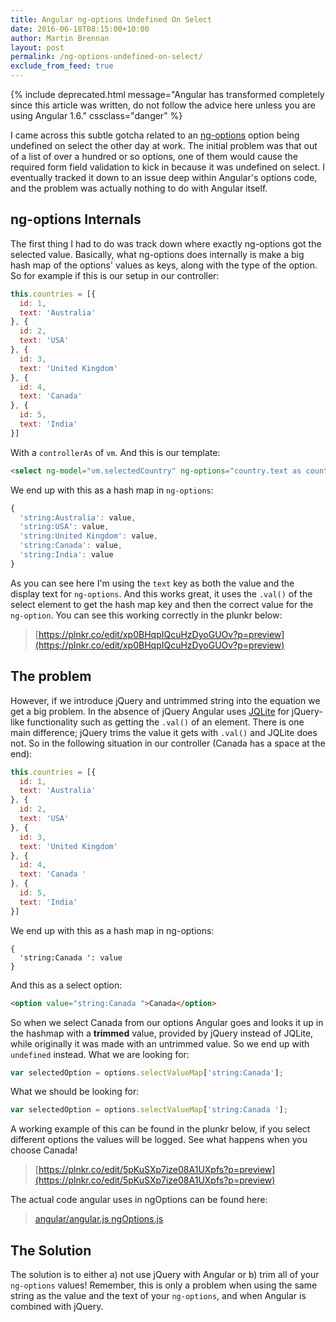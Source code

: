 ```yaml
---
title: Angular ng-options Undefined On Select
date: 2016-06-18T08:15:00+10:00
author: Martin Brennan
layout: post
permalink: /ng-options-undefined-on-select/
exclude_from_feed: true
---
```


{% include deprecated.html message="Angular has transformed completely since this article was written, do not follow the advice here unless you are using Angular 1.6." cssclass="danger" %}

I came across this subtle gotcha related to an [ng-options](https://docs.angularjs.org/api/ng/directive/ngOptions) option being undefined on select the other day at work. The initial problem was that out of a list of over a hundred or so options, one of them would cause the required form field validation to kick in because it was undefined on select. I eventually tracked it down to an issue deep within Angular's options code, and the problem was actually nothing to do with Angular itself. <!--more-->

## ng-options Internals

The first thing I had to do was track down where exactly ng-options got the selected value. Basically, what ng-options does internally is make a big hash map of the options' values as keys, along with the type of the option. So for example if this is our setup in our controller:

```javascript
this.countries = [{
  id: 1,
  text: 'Australia'  
}, {
  id: 2,
  text: 'USA'
}, {
  id: 3,
  text: 'United Kingdom'
}, {
  id: 4,
  text: 'Canada'
}, {
  id: 5,
  text: 'India'
}]
```

With a `controllerAs` of `vm`. And this is our template:

```html
<select ng-model="vm.selectedCountry" ng-options="country.text as country.text for country in vm.countries"></select>
```

We end up with this as a hash map in `ng-options`:

```javascript
{
  'string:Australia': value,
  'string:USA': value,
  'string:United Kingdom': value,
  'string:Canada': value,
  'string:India': value
}
```

As you can see here I'm using the `text` key as both the value and the display text for `ng-options`. And this works great, it uses the `.val()` of the select element to get the hash map key and then the correct value for the `ng-option`. You can see this working correctly in the plunkr below:

> [https://plnkr.co/edit/xp0BHqpIQcuHzDyoGUOv?p=preview](https://plnkr.co/edit/xp0BHqpIQcuHzDyoGUOv?p=preview)

## The problem

However, if we introduce jQuery and untrimmed string into the equation we get a big problem. In the absence of jQuery Angular uses [JQLite](https://docs.angularjs.org/api/ng/function/angular.element#angular-s-jqlite) for jQuery-like functionality such as getting the `.val()` of an element. There is one main difference; jQuery trims the value it gets with `.val()` and JQLite does not. So in the following situation in our controller (Canada has a space at the end):

```javascript
this.countries = [{
  id: 1,
  text: 'Australia'  
}, {
  id: 2,
  text: 'USA'
}, {
  id: 3,
  text: 'United Kingdom'
}, {
  id: 4,
  text: 'Canada '
}, {
  id: 5,
  text: 'India'
}]
```

We end up with this as a hash map in ng-options:

```object
{
  'string:Canada ': value
}
```

And this as a select option:

```html
<option value="string:Canada ">Canada</option>
```

So when we select Canada from our options Angular goes and looks it up in the hashmap with a **trimmed** value, provided by jQuery instead of JQLite, while originally it was made with an untrimmed value. So we end up with `undefined` instead. What we are looking for:

```javascript
var selectedOption = options.selectValueMap['string:Canada'];
```

What we should be looking for:

```javascript
var selectedOption = options.selectValueMap['string:Canada '];
```

A working example of this can be found in the plunkr below, if you select different options the values will be logged. See what happens when you choose Canada!

> [https://plnkr.co/edit/5pKuSXp7ize08A1UXpfs?p=preview](https://plnkr.co/edit/5pKuSXp7ize08A1UXpfs?p=preview)

The actual code angular uses in ngOptions can be found here:

> [angular/angular.js ngOptions.js](https://github.com/angular/angular.js/blob/6bc81ae6ef96436b27a9aa6ee3769e394118ecc9/src/ng/directive/ngOptions.js#L499)


## The Solution

The solution is to either a) not use jQuery with Angular or b) trim all of your `ng-options` values! Remember, this is only a problem when using the same string as the value and the text of your `ng-options`, and when Angular is combined with jQuery.
